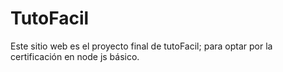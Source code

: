 # TutoFacil
Este sitio web es el proyecto final de tutoFacil; para optar por la certificación en node js básico.
